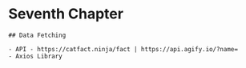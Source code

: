 # Seventh Chapter

    ## Data Fetching

    - API - https://catfact.ninja/fact | https://api.agify.io/?name=
    - Axios Library
